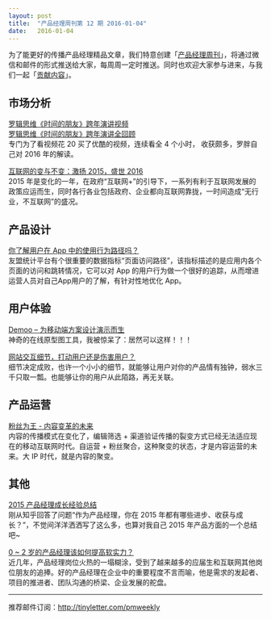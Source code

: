 ```yaml
---
layout: post
title:  "产品经理周刊第 12 期 2016-01-04"
date:   2016-01-04
---
```


为了能更好的传播产品经理精品文章，我们特意创建「[产品经理周刊](http://pmweekly.com/)」，将通过微信和邮件的形式推送给大家，每周周一定时推送。同时也欢迎大家参与进来，与我们一起「[贡献内容](https://github.com/vincent4j/pmweekly.com/issues/new)」。    

## 市场分析 
 
[罗辑思维《时间的朋友》跨年演讲视频](http://v.youku.com/v_show/id_XMTQzMTcyMzI0OA==.html)          
[罗辑思维《时间的朋友》跨年演讲全回顾](http://mp.weixin.qq.com/s?__biz=MjM5MDgxNjc0MA==&mid=402009441&idx=1&sn=0f274467696ce4ad8d7a038492640705&scene=23&srcid=0104WkAkSG8WQHN1XP6m69fS#rd)  
专门为了看视频花 20 买了优酷的视频，连续看全 4 个小时， 收获颇多，罗胖自己对 2016 年的解读。    

[互联网的变与不变：激扬 2015，盛世 2016](http://mp.weixin.qq.com/s?__biz=MzA5ODM4NjEwOQ==&mid=401839789&idx=1&sn=e0703dc6b53933d32e03f71deb032303&scene=23&srcid=0104CdhKUMiWa8ypGsKlsUfo#rd)   
2015 年是变化的一年，在政府“互联网+”的引导下，一系列有利于互联网发展的政策应运而生，同时各行各业包括政府、企业都向互联网靠拢，一时间造成“无行业，不互联网”的盛况。     
  
## 产品设计 

[你了解用户在 App 中的使用行为路径吗？](http://mp.weixin.qq.com/s?__biz=MjM5NDQ4MTcwMA==&mid=400866280&idx=1&sn=8b472901d8b63741f150c2b578d63e25&3rd=MzA3MDU4NTYzMw==&scene=6#rd)   
友盟统计平台有个很重要的数据指标“页面访问路径”，该指标描述的是应用内各个页面的访问和跳转情况，它可以对 App 的用户行为做一个很好的追踪，从而增进运营人员对自己App用户的了解，有针对性地优化 App。      
 
## 用户体验 

[Demoo – 为移动端方案设计演示而生](http://mp.weixin.qq.com/s?__biz=MjM5NzQxMDkwMg==&mid=404687205&idx=1&sn=3083f1c6f220b4c13d5406f6235656ad&scene=23&srcid=0104uiKBFONoZfY3zXoDbMVX#rd)   
神奇的在线原型图工具，我被惊呆了：居然可以这样！！！       

[网站交互细节，打动用户还是伤害用户？](http://mp.weixin.qq.com/s?__biz=MjM5NjA3ODI3Ng==&mid=401123481&idx=2&sn=9ffaa8f083ccfff2a9bf06521591fa4a&scene=23&srcid=0104ClZB8XZxC7xBYYK0lHvE#rd)   
细节决定成败，也许一个小小的细节，就能够让用户对你的产品情有独钟，弱水三千只取一瓢。也能够让你的用户从此陌路，再无关联。    

## 产品运营 

[粉丝为王 - 内容变革的未来](http://toutiao.com/a6235747123523338497/)    
内容的传播模式在变化了，编辑筛选 + 渠道验证传播的裂变方式已经无法适应现在的移动互联网时代。自运营 + 粉丝聚合，这种聚变的状态，才是内容运营的未来。大 IP 时代，就是内容的聚变。   

## 其他 

[2015 产品经理成长经验总结](http://mp.weixin.qq.com/s?__biz=MzAxNzY1NjQ1OA==&mid=401031369&idx=1&sn=376c2d9b0733e96963b755dd99fbcc98&scene=23&srcid=0104wRHIdakqGxBS9Xp7y6qt#rd)   
刚从知乎回答了问题“作为产品经理，你在 2015 年都有哪些进步、收获与成长？”，不觉间洋洋洒洒写了这么多，也算对我自己 2015 年产品方面的一个总结吧~     

[0 ~ 2 岁的产品经理该如何提高软实力？](http://mp.weixin.qq.com/s?__biz=MzAxMDcxNDg2Mg==&mid=405842496&idx=1&sn=d0a00c216e5f596dded1ef896483de74&scene=23&srcid=0104jWpc41XURNJvBfsqm2ei#rd)   
近几年，产品经理岗位火热的一塌糊涂，受到了越来越多的应届生和互联网其他岗位朋友的追捧。好的产品经理在企业中的重要程度不言而喻，他是需求的发起者、项目的推进者、团队沟通的桥梁、企业发展的舵盘。     

---
推荐邮件订阅：<http://tinyletter.com/pmweekly>  
      
  
 
